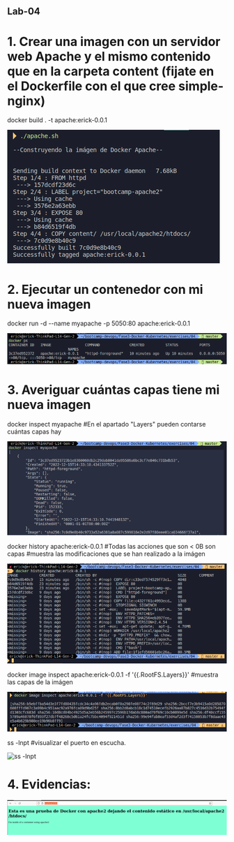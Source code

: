 ## Lab-04

# 1. Crear una imagen con un servidor web Apache y el mismo contenido que en la carpeta content (fijate en el Dockerfile con el que cree simple-nginx)
docker build . -t apache:erick-0.0.1

![docker build](./04-docker-build-apache.png?raw=true " Imagen docker en construcción ")

# 2. Ejecutar un contenedor con mi nueva imagen
docker run -d --name myapache -p 5050:80 apache:erick-0.0.1

![docker en ejecución](./04-docker-running.png?raw=true " docker en ejecución ")

# 3. Averiguar cuántas capas tiene mi nueva imagen
docker inspect myapache #En el apartado "Layers" pueden contarse cuántas capas hay

![docker Inspect](./04-docker-inspect.png?raw=true " Inspección/descripción del contenedor ")

docker history apache:erick-0.0.1 #Todas las acciones que son < 0B son capas #muestra las modificaciones que se han realizado a la imágen

![docker history](./04-docker-history.png?raw=true " Historial de modificaciones de la imágen del contenedor ")

docker image inspect apache:erick-0.0.1 -f '{{.RootFS.Layers}}' #muestra las capas de la imágen

![docker image inspect](./04-docker-image-inspect.png?raw=true " inspección de la imágen del contenedor ")

ss -lnpt #visualizar el puerto en escucha.

![ss -lnpt](./04-puerto-5050-en-20escucha.png?raw=true " inspección de la imágen del contenedor ")
# 4. Evidencias:

![web running](./04-web-apache-running.png?raw=true " web running ")